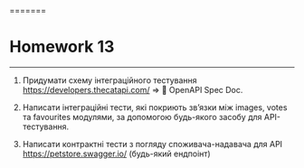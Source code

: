 =======
# Homework 13
____
1. Придумати схему інтеграційного тестування https://developers.thecatapi.com/ => 📄 OpenAPI Spec Doc.

2. Написати інтеграційні тести, які покриють зв’язки між images, votes та favourites модулями, за допомогою будь-якого засобу для API-тестування.
 
3. Написати контрактні тести з погляду споживача-надавача для API https://petstore.swagger.io/ (будь-який ендпоінт)
